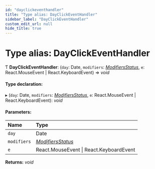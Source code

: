 ```yaml
---
id: "dayclickeventhandler"
title: "Type alias: DayClickEventHandler"
sidebar_label: "DayClickEventHandler"
custom_edit_url: null
hide_title: true
---
```


# Type alias: DayClickEventHandler

Ƭ **DayClickEventHandler**: (`day`: Date, `modifiers`: [*ModifiersStatus*](modifiersstatus.md), `e`: React.MouseEvent \| React.KeyboardEvent) => *void*

#### Type declaration:

▸ (`day`: Date, `modifiers`: [*ModifiersStatus*](modifiersstatus.md), `e`: React.MouseEvent \| React.KeyboardEvent): *void*

#### Parameters:

Name | Type |
:------ | :------ |
`day` | Date |
`modifiers` | [*ModifiersStatus*](modifiersstatus.md) |
`e` | React.MouseEvent \| React.KeyboardEvent |

**Returns:** *void*
